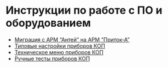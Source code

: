 # Инструкции по работе с ПО и оборудованием

- [Миграция с АРМ “Антей” на АРМ “Приток-А”](https://github.com/alex-wm/education/tree/master/Manual/antey-pritok.pdf)
- [Типовые настройки приборов КОП](https://github.com/alex-wm/education/tree/master/Manual/kop_default_conf.pdf)
- [Техническое меню приборов КОП](https://github.com/alex-wm/education/tree/master/Manual/kop_techmenu_a4.pdf)
- [Ручные тесты приборов КОП](https://github.com/alex-wm/education/tree/master/Manual/kop_manual_test.pdf)
